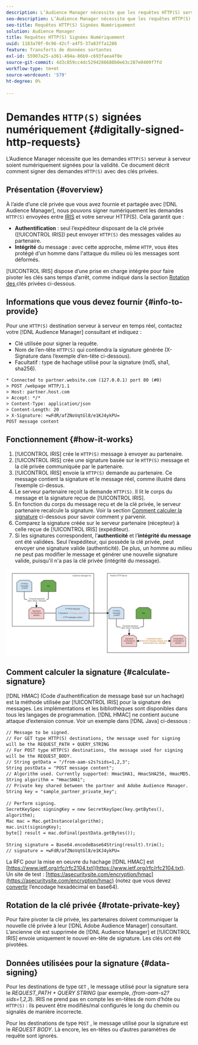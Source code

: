 ```yaml
---
description: L’Audience Manager nécessite que les requêtes HTTP(S) serveur à serveur soient numériquement signées pour la validité. Ce document décrit comment signer des requêtes HTTP avec des clés privées.
seo-description: L’Audience Manager nécessite que les requêtes HTTP(S) serveur à serveur soient numériquement signées pour la validité. Ce document décrit comment signer des requêtes HTTP(S) avec des clés privées.
seo-title: Requêtes HTTP(S) Signées Numériquement
solution: Audience Manager
title: Requêtes HTTP(S) Signées Numériquement
uuid: 1183a70f-0c96-42cf-a4f5-37a83ffa1286
feature: Transferts de données sortantes
exl-id: 55907a25-a361-494a-86b9-c693faea4f0e
source-git-commit: 4d3c859cc4dc5294286680b0e63c287e0409f7fd
workflow-type: tm+mt
source-wordcount: '579'
ht-degree: 0%

---
```


# Demandes `HTTP(S)` signées numériquement {#digitally-signed-http-requests}

L’Audience Manager nécessite que les demandes `HTTP(S)` serveur à serveur soient numériquement signées pour la validité. Ce document décrit comment signer des demandes `HTTP(S)` avec des clés privées.

## Présentation {#overview}

<!-- digitally_signed_http_requests.xml -->

À l’aide d’une clé privée que vous avez fournie et partagée avec [!DNL Audience Manager], nous pouvons signer numériquement les demandes `HTTP(S)` envoyées entre [IRIS](../../../reference/system-components/components-data-action.md#iris) et votre serveur HTTP(S). Cela garantit que :

* **Authentification** : seul l’expéditeur disposant de la clé privée ([!UICONTROL IRIS]) peut envoyer  `HTTP(S)` des messages valides au partenaire.
* **Intégrité** du message : avec cette approche, même  `HTTP`, vous êtes protégé d&#39;un homme dans l&#39;attaque du milieu où les messages sont déformés.

[!UICONTROL IRIS] dispose d’une prise en charge intégrée pour faire pivoter les clés sans temps d’arrêt, comme indiqué dans la section  [Rotation des ](../../../integration/receiving-audience-data/real-time-outbound-transfers/digitally-signed-http-requests.md#rotate-private-key) clés privées ci-dessous.

## Informations que vous devez fournir {#info-to-provide}

Pour une `HTTP(S)` destination serveur à serveur en temps réel, contactez votre [!DNL Audience Manager] consultant et indiquez :

* Clé utilisée pour signer la requête.
* Nom de l’en-tête `HTTP(S)` qui contiendra la signature générée (X-Signature dans l’exemple d’en-tête ci-dessous).
* Facultatif : type de hachage utilisé pour la signature (md5, sha1, sha256).

```
* Connected to partner.website.com (127.0.0.1) port 80 (#0)
> POST /webpage HTTP/1.1
> Host: partner.host.com
> Accept: */*
> Content-Type: application/json
> Content-Length: 20
> X-Signature: +wFdR/afZNoVqtGl8/e1KJ4ykPU=
POST message content
```

## Fonctionnement {#how-it-works}

1. [!UICONTROL IRIS] crée le  `HTTP(S)` message à envoyer au partenaire.
1. [!UICONTROL IRIS] crée une signature basée sur le  `HTTP(S)` message et la clé privée communiquée par le partenaire.
1. [!UICONTROL IRIS] envoie la  `HTTP(S)` demande au partenaire. Ce message contient la signature et le message réel, comme illustré dans l’exemple ci-dessus.
1. Le serveur partenaire reçoit la demande `HTTP(S)`. Il lit le corps du message et la signature reçue de [!UICONTROL IRIS].
1. En fonction du corps du message reçu et de la clé privée, le serveur partenaire recalcule la signature. Voir la section [Comment calculer la signature](../../../integration/receiving-audience-data/real-time-outbound-transfers/digitally-signed-http-requests.md#calculate-signature) ci-dessous pour savoir comment y parvenir.
1. Comparez la signature créée sur le serveur partenaire (récepteur) à celle reçue de [!UICONTROL IRIS] (expéditeur).
1. Si les signatures correspondent, l’**authenticité** et l’**intégrité du message** ont été validées. Seul l’expéditeur, qui possède la clé privée, peut envoyer une signature valide (authenticité). De plus, un homme au milieu ne peut pas modifier le message et générer une nouvelle signature valide, puisqu&#39;il n&#39;a pas la clé privée (intégrité du message).

![](assets/iris-digitally-sign-http-request.png)

## Comment calculer la signature {#calculate-signature}

[!DNL HMAC] (Code d’authentification de message basé sur un hachage) est la méthode utilisée par  [!UICONTROL IRIS] pour la signature des messages. Les implémentations et les bibliothèques sont disponibles dans tous les langages de programmation. [!DNL HMAC] ne contient aucune attaque d’extension connue. Voir un exemple dans [!DNL Java] ci-dessous :

```
// Message to be signed.
// For GET type HTTP(S) destinations, the message used for signing will be the REQUEST_PATH + QUERY_STRING
// For POST type HTTP(S) destinations, the message used for signing will be the REQUEST_BODY.
// String getData = "/from-aam-s2s?sids=1,2,3";
String postData = "POST message content";
// Algorithm used. Currently supported: HmacSHA1, HmacSHA256, HmacMD5.
String algorithm = "HmacSHA1";
// Private key shared between the partner and Adobe Audience Manager.
String key = "sample_partner_private_key";
  
// Perform signing.
SecretKeySpec signingKey = new SecretKeySpec(key.getBytes(), algorithm);
Mac mac = Mac.getInstance(algorithm);
mac.init(signingKey);
byte[] result = mac.doFinal(postData.getBytes());
  
String signature = Base64.encodeBase64String(result).trim(); 
// signature = +wFdR/afZNoVqtGl8/e1KJ4ykPU=
```

La RFC pour la mise en oeuvre du hachage [!DNL HMAC] est [https://www.ietf.org/rfc/rfc2104.txt](https://www.ietf.org/rfc/rfc2104.txt). Un site de test : [https://asecuritysite.com/encryption/hmac](https://asecuritysite.com/encryption/hmac) (notez que vous devez [convertir](https://tomeko.net/online_tools/hex_to_base64.php?lang=en) l’encodage hexadécimal en base64).

## Rotation de la clé privée {#rotate-private-key}

Pour faire pivoter la clé privée, les partenaires doivent communiquer la nouvelle clé privée à leur [!DNL Adobe Audience Manager] consultant. L’ancienne clé est supprimée de [!DNL Audience Manager] et [!UICONTROL IRIS] envoie uniquement le nouvel en-tête de signature. Les clés ont été pivotées.

## Données utilisées pour la signature {#data-signing}

Pour les destinations de type `GET` , le message utilisé pour la signature sera le *REQUEST_PATH + QUERY STRING* (par exemple, */from-aam-s2?sids=1,2,3*). IRIS ne prend pas en compte les en-têtes de nom d’hôte ou `HTTP(S)` : ils peuvent être modifiés/mal configurés le long du chemin ou signalés de manière incorrecte.

Pour les destinations de type `POST` , le message utilisé pour la signature est le *REQUEST BODY*. Là encore, les en-têtes ou d’autres paramètres de requête sont ignorés.
